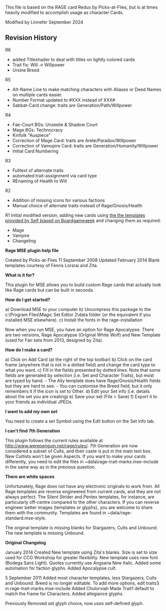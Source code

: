 This file is based on the RAGE card Redux by Picks-at-Flies, but is at times heavily modified to accomplish usage as character Cards.

Modified by Linnefer
September 2024

## Revision History ##
R6
* added Titleshader to deal with titles on lightly colored cards
* Trait fix: Will -> Willpower
* Ursine Breed

R5
* Alt-Name Line to make matching characters with Aliases or Deed Names on multiple cards easier.
* Number Format updated to #XXX instead of XXX#
* Sabbat-Card change: traits are Generation/Path/Willpower

R4
* Fae-Court BGs: Unseelie & Shadow Court
* Mage BGs: Technocracy
* Kinfolk "Auspiece"
* Correction of Mage Card: traits are Arete/Paradox/Willpower
* Correction of Vamopire Card: traits are Generation/Humanity/Willpower
* Initial Card Numbering

R3
* Fulltext of alternate traits
* automated trait-assignment via card type
* REnaming of Health to Will

R2
* Addition of missing icons for various factions
* Manual choice of alternate traits instead of Rage/Gnosis/Health

R1
Initial modified version, adding new cards using [the the templates provided by Self biased on Boardgamegeek](https://boardgamegeek.com/thread/2163791/rage-card-frame-update-and-rework) and changing them as required:
* Mage
* Vampire
* Changeling


__Rage MSE plugin help file__

Created by Picks-at-Flies
11 September 2008
Updated February 2014
Blank templates courtesy of Fenris Lorsrai and Zita.

__What is it for?__

This plugin for MSE allows you to build custom Rage cards that actually look like Rage cards but can be built in seconds.

__How do I get started?__

a) Download MSE to your computer
b) Uncompress this package to the c:\Program Files\Magic Set Editor 2\data folder (or the equivalent if you installed MSE elsewhere).
c) Install the fonts in the rage-installation

Now when you run MSE, you have an option for Rage Apocalypse. There are two versions, Rage Apocalypse (Original White Wolf) and New Template (used for Fan sets from 2013, designed by Zita).

__How do I make a card?__

a) Click on Add Card (at the right of the top toolbar)
b) Click on the card frame (anywhere that is not in a dotted field) and change the card type to what you want.
c) Fill in the fields presented by dotted lines.  Note that some fields are generated by selection (i.e. Set and Character Traits), but most are typed by hand.
	- The Ally template does have Rage/Gnosis/Health fields but they are hard to see.
	- You can customise the Breed field, but it only remembers it if the icon is set to Other.
d) Edit your Set info (i.e. details about the set you are creating)
e) Save your set (File > Save)
f) Export it to your friends as individual JPEGs.

__I want to add my own set__

You need to create a set Symbol using the Edit button on the Set info tab.

__I can't find 7th Generation__

This plugin follows the current rules available at http://www.werepenguin.net/rage/rules/.  7th Generation are now considered a subset of Cults, and their caste is put in the main text box.  New Cultists won't be given Aspects.  If you want to make your cards differently, you need to edit the files in ~data\rage-trait-marks.mse-include in the same way as in the previous question.

__There are white spaces__

Unfortunately, Rage does not have any electronic originals to work from.  All Rage templates are reverse engineered from current cards, and they are not always perfect.  The Silent Strider and Pentex templates, for instance, are particularly off-centre compared to the other characters.  If you can reverse engineer better images (templates or glyphs), you are welcome to share them with the community.  Templates are found in ~data/rage-standard.mse-style.

The original template is missing blanks for Stargazers, Cults and Unbound.
The new template is missing Unbound.

__Original Changelog__

January 2014
	Created New template using Zita's blanks. Size is set to size used for CCG Workshop for greater flexibility.
		New template uses new font (Bodega Sans Light).
		Quotes currently use Angsana New Italic.
		Added some automation for faction glyphs.
	Added Apocalypse cult.
	

5 September 2011
	Added most character templates, less Stargazers, Cults and Unbound.
	Breed is no longer editable.  To add more options, edit traits3 in rage-trait-marks.mse-include
	Added Chulorviah
	Made Trait1 default to match the frame for Characters.
	Added allegiance glyphs.
	
Previously
	Removed set glyph choice, now uses self-defined glyph.
	

